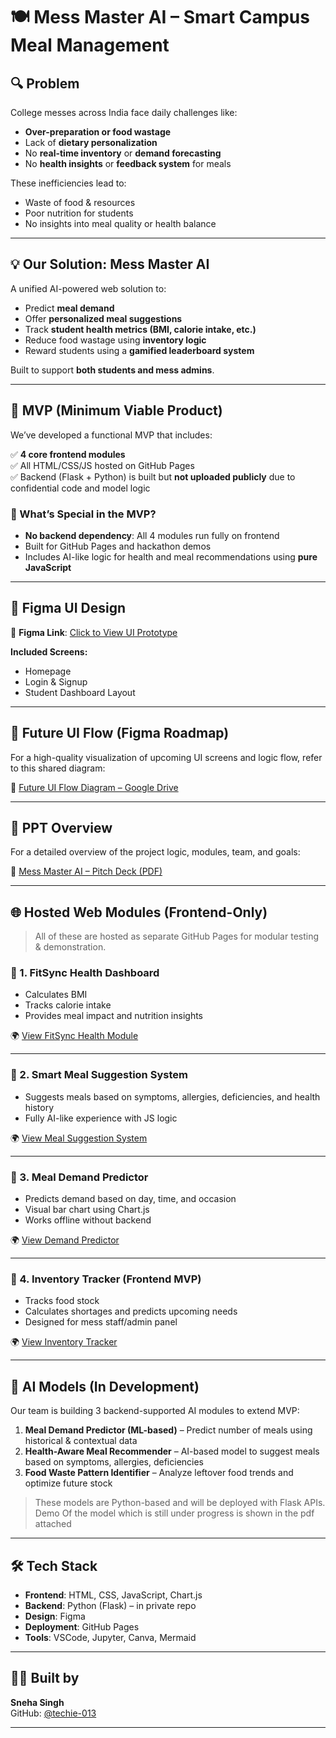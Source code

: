 # 🍽️ Mess Master AI – Smart Campus Meal Management

## 🔍 Problem

College messes across India face daily challenges like:
- **Over-preparation or food wastage**
- Lack of **dietary personalization**
- No **real-time inventory** or **demand forecasting**
- No **health insights** or **feedback system** for meals

These inefficiencies lead to:
- Waste of food & resources
- Poor nutrition for students
- No insights into meal quality or health balance

---

## 💡 Our Solution: **Mess Master AI**

A unified AI-powered web solution to:
- Predict **meal demand**
- Offer **personalized meal suggestions**
- Track **student health metrics (BMI, calorie intake, etc.)**
- Reduce food wastage using **inventory logic**
- Reward students using a **gamified leaderboard system**

Built to support **both students and mess admins**.

---

## 🚀 MVP (Minimum Viable Product)

We’ve developed a functional MVP that includes:

✅ **4 core frontend modules**  
✅ All HTML/CSS/JS hosted on GitHub Pages  
✅ Backend (Flask + Python) is built but **not uploaded publicly** due to confidential code and model logic

### 🎯 What’s Special in the MVP?
- **No backend dependency**: All 4 modules run fully on frontend
- Built for GitHub Pages and hackathon demos
- Includes AI-like logic for health and meal recommendations using **pure JavaScript**

---

## 🎨 Figma UI Design

🔗 **Figma Link**: [Click to View UI Prototype](https://www.figma.com/proto/9lsTOnOed1jm4ozBzoOJ2v/Mess-master-AI?node-id=38-338&t=dTwTRjBTTMgBKOWu-1)

**Included Screens:**
- Homepage
- Login & Signup
- Student Dashboard Layout

---

## 🔄 Future UI Flow (Figma Roadmap)

For a high-quality visualization of upcoming UI screens and logic flow, refer to this shared diagram:

📁 [Future UI Flow Diagram – Google Drive](https://drive.google.com/file/d/1Jpph4PSif7YkQLKaF6tmrm7TP8P_jWml/view?usp=sharing)

---

## 📑 PPT Overview

For a detailed overview of the project logic, modules, team, and goals:

📎 [Mess Master AI – Pitch Deck (PDF)](https://drive.google.com/file/d/1TBn3AzhR6c0fuBXtWEUbEXwUnZqWhA_C/view?usp=sharing)

---

## 🌐 Hosted Web Modules (Frontend-Only)

> All of these are hosted as separate GitHub Pages for modular testing & demonstration.

### 🔗 1. FitSync Health Dashboard
- Calculates BMI
- Tracks calorie intake
- Provides meal impact and nutrition insights

🌍 [View FitSync Health Module](https://techie-013.github.io/MessMaster/Fit_Sync/)

---

### 🔗 2. Smart Meal Suggestion System
- Suggests meals based on symptoms, allergies, deficiencies, and health history
- Fully AI-like experience with JS logic

🌍 [View Meal Suggestion System](https://techie-013.github.io/MessMaster/Meal_Suggestor/)

---

### 🔗 3. Meal Demand Predictor
- Predicts demand based on day, time, and occasion
- Visual bar chart using Chart.js
- Works offline without backend

🌍 [View Demand Predictor](https://techie-013.github.io/MessMaster/Predictor/)

---

### 🔗 4. Inventory Tracker (Frontend MVP)
- Tracks food stock
- Calculates shortages and predicts upcoming needs
- Designed for mess staff/admin panel

🌍 [View Inventory Tracker](https://techie-013.github.io/MessMaster/Inventory/)

---

## 🤖 AI Models (In Development)

Our team is building 3 backend-supported AI modules to extend MVP:

1. **Meal Demand Predictor (ML-based)** – Predict number of meals using historical & contextual data  
2. **Health-Aware Meal Recommender** – AI-based model to suggest meals based on symptoms, allergies, deficiencies  
3. **Food Waste Pattern Identifier** – Analyze leftover food trends and optimize future stock  

> These models are Python-based and will be deployed with Flask APIs.
> Demo Of the model which is still under progress is shown in the pdf attached

---

## 🛠️ Tech Stack

- **Frontend**: HTML, CSS, JavaScript, Chart.js  
- **Backend**: Python (Flask) – in private repo  
- **Design**: Figma  
- **Deployment**: GitHub Pages  
- **Tools**: VSCode, Jupyter, Canva, Mermaid  

---

## 👩‍💻 Built by

**Sneha Singh**   
GitHub: [@techie-013](https://github.com/techie-013)

---
